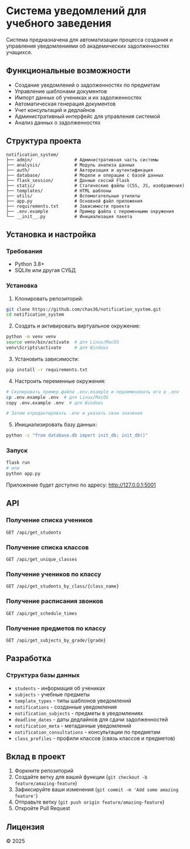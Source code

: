 # Система уведомлений для учебного заведения

Система предназначена для автоматизации процесса создания и управления уведомлениями об академических задолженностях учащихся.

## Функциональные возможности

- Создание уведомлений о задолженностях по предметам
- Управление шаблонами документов
- Импорт данных об учениках и их задолженностях
- Автоматическая генерация документов
- Учет консультаций и дедлайнов
- Административный интерфейс для управления системой
- Анализ данных о задолженностях

## Структура проекта

```
notification_system/
├── admin/                # Административная часть системы
├── analysis/             # Модуль анализа данных
├── auth/                 # Авторизация и аутентификация
├── database/             # Модели и операции с базой данных
├── flask_session/        # Данные сессий Flask
├── static/               # Статические файлы (CSS, JS, изображения)
├── templates/            # HTML шаблоны
├── utils/                # Вспомогательные утилиты
├── app.py                # Основной файл приложения
├── requirements.txt      # Зависимости проекта
├── .env.example          # Пример файла с переменными окружения
└── __init__.py           # Инициализация пакета
```

## Установка и настройка

### Требования

- Python 3.8+
- SQLite или другая СУБД

### Установка

1. Клонировать репозиторий:
```bash
git clone https://github.com/chas36/notification_system.git
cd notification_system
```

2. Создать и активировать виртуальное окружение:
```bash
python -m venv venv
source venv/bin/activate  # для Linux/MacOS
venv\Scripts\activate     # для Windows
```

3. Установить зависимости:
```bash
pip install -r requirements.txt
```

4. Настроить переменные окружения:
```bash
# Скопировать пример файла .env.example и переименовать его в .env
cp .env.example .env  # для Linux/MacOS
copy .env.example .env  # для Windows

# Затем отредактировать .env и указать свои значения
```

5. Инициализировать базу данных:
```bash
python -c "from database.db import init_db; init_db()"
```

### Запуск

```bash
flask run
# или
python app.py
```

Приложение будет доступно по адресу: http://127.0.0.1:5001

## API

### Получение списка учеников

```
GET /api/get_students
```

### Получение списка классов

```
GET /api/get_unique_classes
```

### Получение учеников по классу

```
GET /api/get_students_by_class/{class_name}
```

### Получение расписания звонков

```
GET /api/get_schedule_times
```

### Получение предметов по классу

```
GET /api/get_subjects_by_grade/{grade}
```

## Разработка

### Структура базы данных

- `students` - информация об учениках
- `subjects` - учебные предметы
- `template_types` - типы шаблонов уведомлений
- `notifications` - созданные уведомления
- `notification_subjects` - предметы в уведомлениях
- `deadline_dates` - даты дедлайнов для сдачи задолженностей
- `notification_meta` - метаданные уведомлений
- `notification_consultations` - консультации по предметам
- `class_profiles` - профили классов (связь классов и предметов)

## Вклад в проект

1. Форкните репозиторий
2. Создайте ветку для вашей функции (`git checkout -b feature/amazing-feature`)
3. Зафиксируйте ваши изменения (`git commit -m 'Add some amazing feature'`)
4. Отправьте ветку (`git push origin feature/amazing-feature`)
5. Откройте Pull Request

## Лицензия

© 2025 

